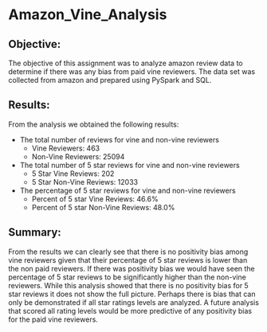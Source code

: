# Amazon_Vine_Analysis

## Objective:
The objective of this assignment was to analyze amazon review data to determine if there was any bias from paid vine reviewers.  The data set was collected from amazon and prepared using PySpark and SQL.

## Results:
From the analysis we obtained the following results:
* The total number of reviews for vine and non-vine reviewers
  * Vine Reviewers: 463
  * Non-Vine Reviewers: 25094
* The total number of 5 star reviews for vine and non-vine reviewers
  * 5 Star Vine Reviews: 202
  * 5 Star Non-Vine Reviews: 12033
* The percentage of 5 star reviews for vine and non-vine reviewers
  * Percent of 5 star Vine Reviews: 46.6%
  * Percent of 5 star Non-Vine Reviews: 48.0%

## Summary:
From the results we can clearly see that there is no positivity bias among vine reviewers given that their percentage of 5 star reviews is lower than the non paid reviewers.  If there was positivity bias we would have seen the percentage of 5 star reviews to be significantly higher than the non-vine reviewers.  While this analysis showed that there is no positivity bias for 5 star reviews it does not show the full picture.  Perhaps there is bias that can only be demonstrated if all star ratings levels are analyzed.  A future analysis that scored all rating levels would be more predictive of any positivity bias for the paid vine reviewers.
